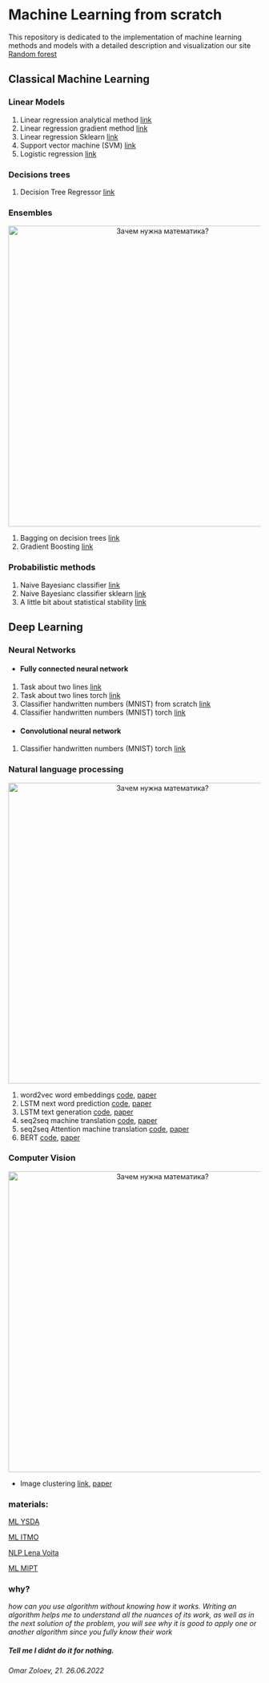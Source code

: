 
# Machine Learning from scratch
This repository is dedicated to the implementation of machine learning methods and models with a detailed description and visualization
our site [Random forest](https://dzagcoffee.github.io/random-forest/index.html)
## Classical Machine Learning
### Linear Models

01. Linear regression analytical method [link](https://github.com/tsebaka/ML-from-scratch/blob/main/Classical%20ML/Linear%20models/Linear_Regression_Analytical_Method.ipynb)
02. Linear regression gradient method [link](https://github.com/tsebaka/ML-from-scratch/blob/main/Classical%20ML/Linear%20models/Linear_Regression_Gradient_Method.ipynb)
03. Linear regression Sklearn [link](https://github.com/tsebaka/ML-from-scratch/blob/main/Classical%20ML/Linear%20models/Sklearn%20Linear%20Regression.ipynb)
04. Support vector machine (SVM)  [link](https://github.com/tsebaka/ML-from-scratch/blob/main/Classical%20ML/Linear%20models/Linear%20Classification%20SVM.ipynb)
05. Logistic regression [link](https://github.com/tsebaka/ML-from-scratch/blob/main/Classical%20ML/Logistic%20regression/Logistic%20regression.ipynb)
### Decisions trees
01. Decision Tree Regressor [link](https://github.com/tsebaka/ML-from-scratch/blob/main/Classical%20ML/Decision%20Tree/Decision%20Tree%20Regression.ipynb)
### Ensembles
<p align="center">
  <a>
    <img src="https://camo.githubusercontent.com/f4d753da60c20d81232181cc260d5a21485fcf7120533770478187ded8392ed5/687474703a2f2f75632d722e6769746875622e696f2f7075626c69632f696d616765732f616e616c79746963732f67626d2f626f6f737465645f7374756d70732e676966" alt="Зачем нужна математика?" width="600">
  </a>
</p>

01. Bagging on decision trees [link](https://github.com/tsebaka/ML-from-scratch/blob/main/Classical%20ML/Ensembles/Ensemble%20-%20Bagging%20on%20decision%20tree.ipynb)
02. Gradient Boosting [link](https://github.com/tsebaka/ML-from-scratch/blob/main/Classical%20ML/Ensembles/Gradient_Boosting.ipynb)
### Probabilistic methods
01. Naive Bayesianс classifier [link](https://github.com/tsebaka/ML-from-scratch/blob/main/Classical%20ML/Probabilistic%20models/Naive%20Bayes%20Classifier%20from%20scratch.ipynb)
02. Naive Bayesianс classifier sklearn [link](https://github.com/tsebaka/ML-from-scratch/blob/main/Classical%20ML/Probabilistic%20models/Naive%20Bayes%20Classifier%20with%20sklearn.ipynb)
03. A little bit about statistical stability [link](https://github.com/tsebaka/ML-from-scratch/blob/main/Classical%20ML/Probabilistic%20models/Statistical%20stability.ipynb)

## Deep Learning
### Neural Networks
* #### Fully connected neural network

01. Task about two lines [link](https://github.com/tsebaka/ML-from-scratch/blob/main/Deep%20Learning/Neural%20Networks/FCNN/Two%20lines.ipynb)
2.  Task about two lines torch [link](https://github.com/tsebaka/ML-from-scratch/blob/main/Deep%20Learning/Neural%20Networks/FCNN/Two%20lines%20with%20torch.ipynb)
3.  Classifier handwritten numbers (MNIST) from scratch [link](https://github.com/tsebaka/ML-from-scratch/blob/main/Deep%20Learning/Neural%20Networks/FCNN/MNIST%20Neural%20network.ipynb)
4.  Classifier handwritten numbers (MNIST) torch [link](https://github.com/tsebaka/ML-from-scratch/blob/main/Deep%20Learning/Neural%20Networks/FCNN/NetMNISTtorch.ipynb)

* #### Convolutional neural network
01. Classifier handwritten numbers (MNIST) torch [link](https://github.com/tsebaka/ML-from-scratch/blob/main/Deep%20Learning/Neural%20Networks/CNN/ConvMNISTtorch.ipynb)

### Natural language processing 
<p align="center">
  <a>
    <img src="https://avatars.dzeninfra.ru/get-zen_doc/4079787/pub_60755fec063a3d24f9fee32d_60756163dbd81a619429df70/orig" alt="Зачем нужна математика?" width="600">
  </a>
</p>

1. word2vec word embeddings              [code](https://github.com/tsebaka/ML-from-scratch/blob/main/Deep%20Learning/NLP/word2vec.ipynb), [paper](https://arxiv.org/pdf/1301.3781.pdf)
2. LSTM next word prediction             [code](https://github.com/tsebaka/ML-from-scratch/blob/main/Deep%20Learning/NLP/LSTM%20pytoch.ipynb), [paper](https://www.bioinf.jku.at/publications/older/2604.pdf)
3. LSTM text generation                  [code](https://github.com/tsebaka/Machine-Learning/blob/main/Deep%20Learning/NLP/text%20generator%20with%20LSTM.ipynb), [paper](https://arxiv.org/pdf/2005.00048.pdf)
4. seq2seq machine translation         [code](https://github.com/tsebaka/Machine-Learning/blob/main/Deep%20Learning/NLP/seq2seq.ipynb), [paper](https://arxiv.org/pdf/1409.3215.pdf)
5. seq2seq Attention machine translation [code](https://github.com/tsebaka/Machine-Learning/blob/main/Deep%20Learning/NLP/seq2seq%20with%20attention.ipynb), [paper](https://arxiv.org/pdf/1706.03762.pdf)
6. BERT                               [code](https://github.com/tsebaka/Machine-Learning/blob/main/Deep%20Learning/NLP/BERT%20from%20scratch.ipynb), [paper](https://arxiv.org/pdf/1810.04805.pdf)

### Computer Vision

<p align="center">
  <a>
    <img src="https://i.pinimg.com/originals/a3/3e/d1/a33ed1a30053418ac6c1ef9b3351e771.gif" alt="Зачем нужна математика?" width="600">
  </a>
</p>

  * Image clustering [link](https://github.com/tsebaka/Machine-Learning/blob/main/Deep%20Learning/CV/Image%20clustering.ipynb), [paper](https://github.com/tsebaka/Machine-Learning/blob/main/Deep%20Learning/CV/Image%20clustering.ipynb)

### materials: 

[ML YSDA](https://academy.yandex.ru/handbook)

[ML ITMO](https://github.com/testpassword/Machine-learning-and-data-analysis)

[NLP Lena Voita](https://lena-voita.github.io/nlp_course.html#whats_inside_fun)

[ML MIPT](https://www.youtube.com/results?search_query=%D0%BC%D0%B0%D1%88%D0%B8%D0%BD%D0%BD%D0%BE%D0%B5+%D0%BE%D0%B1%D1%83%D1%87%D0%B5%D0%BD%D0%B8%D0%B5+%D0%BD%D0%B5%D0%B9%D1%87%D0%B5%D0%B2)

### why?
_how can you use algorithm without knowing how it works. Writing an algorithm helps me to understand all the nuances of its work, as well as in the next solution of the problem, you will see why it is good to apply one or another algorithm since you fully know their work_

##### Tell me I didnt do it for nothing.

###### Omar Zoloev, 21. 26.06.2022
